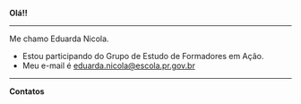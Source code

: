 **Olá!!**
__________________________________________________________

Me chamo Eduarda Nicola.

- Estou participando do Grupo de Estudo de Formadores em Ação.
- Meu e-mail é eduarda.nicola@escola.pr.gov.br

__________________________________________________________

**Contatos**



<!---
eduardanic/eduardanic is a ✨ special ✨ repository because its `README.md` (this file) appears on your GitHub profile.
You can click the Preview link to take a look at your changes.
--->
